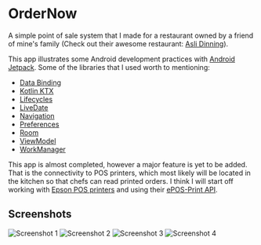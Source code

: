 # OrderNow
A simple point of sale system that I made for a restaurant owned by a friend of mine's family (Check out their awesome restaurant: [Asli Dinning](https://www.google.com/maps/place/Asli+Dining/@45.3653267,-75.6617247,17z/data=!3m1!4b1!4m5!3m4!1s0x4cce08bdb40084c9:0x622e1a63edcb4ccf!8m2!3d45.365323!4d-75.659536)).

This app illustrates some Android development practices with [Android Jetpack](https://developer.android.com/jetpack/). 
Some of the libraries that I used worth to mentioning: 
* [Data Binding](https://developer.android.com/topic/libraries/data-binding/)
* [Kotlin KTX](https://developer.android.com/kotlin/ktx)
* [Lifecycles](https://developer.android.com/topic/libraries/architecture/lifecycle)
* [LiveDate](https://developer.android.com/topic/libraries/architecture/livedata)
* [Navigation](https://developer.android.com/guide/navigation)
* [Preferences](https://developer.android.com/guide/topics/ui/settings)
* [Room](https://developer.android.com/topic/libraries/architecture/room)
* [ViewModel](https://developer.android.com/topic/libraries/architecture/viewmodel)
* [WorkManager](https://developer.android.com/topic/libraries/architecture/workmanager)

This app is almost completed, however a major feature is yet to be added. That is the connectivity to POS printers, which most likely will be located
in the kitchen so that chefs can read printed orders. I think I will start off working with 
[Epson POS printers](https://epson.com/For-Work/Printers/POS/c/w150) and using their 
[ePOS-Print API](https://c4b.epson-biz.com/modules/community/index.php?content_id=3).

Screenshots
-----------

![Screenshot 1](screenshots/screenshot_1.png)
![Screenshot 2](screenshots/screenshot_2.png)
![Screenshot 3](screenshots/screenshot_3.png)
![Screenshot 4](screenshots/screenshot_4.png)
